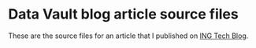 # Data Vault blog article source files
These are the source files for an article that I published on [ING Tech Blog](https://medium.com/ing-blog/cracking-the-vault-our-first-take-aways-from-data-vault-modelling-ba8af31dbc6e).
